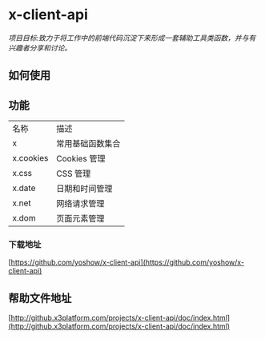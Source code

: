 ﻿
# x-client-api #

*项目目标:致力于将工作中的前端代码沉淀下来形成一套辅助工具类函数，并与有兴趣者分享和讨论。*

## 如何使用 ##

## 功能 ##
<table>
<tr>
	<td>名称</td>
	<td>描述</td>
</tr>
<tr>
	<td>x</td>
	<td>常用基础函数集合</td>
</tr>
<tr>
	<td>x.cookies</td>
	<td>Cookies 管理</td>
</tr>
<tr>
	<td>x.css</td>
	<td>CSS 管理</td>
</tr>
<tr>
	<td>x.date</td>
	<td>日期和时间管理</td>
</tr>
<tr>
	<td>x.net</td>
	<td>网络请求管理</td>
</tr>
<tr>
	<td>x.dom</td>
	<td>页面元素管理</td>
</tr>
</table>

### 下载地址 ###
[https://github.com/yoshow/x-client-api](https://github.com/yoshow/x-client-api)

## 帮助文件地址 ##
[http://github.x3platform.com/projects/x-client-api/doc/index.html](http://github.x3platform.com/projects/x-client-api/doc/index.html)
